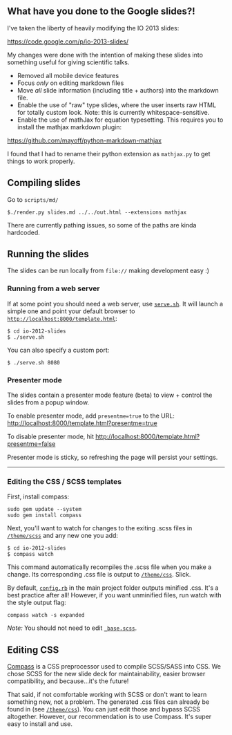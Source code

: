 ## What have you done to the Google slides?!

I've taken the liberty of heavily modifying the IO 2013 slides:

https://code.google.com/p/io-2013-slides/

My changes were done with the intention of making these slides into something useful for giving scientific talks.  

 - Removed all mobile device features
 - Focus *only* on editing markdown files
 - Move *all* slide information (including title + authors) into the markdown file.
 - Enable the use of "raw" type slides, where the user inserts raw HTML for totally custom look.  Note: this is currently whitespace-sensitive.
 - Enable the use of mathJax for equation typesetting.  This requires you to install the mathjax markdown plugin:
 
 https://github.com/mayoff/python-markdown-mathjax
 
 I found that I had to rename their python extension as `mathjax.py` to get
 things to work properly.  

## Compiling slides

Go to `scripts/md/`

    $./render.py slides.md ../../out.html --extensions mathjax
    
There are currently pathing issues, so some of the paths are kinda hardcoded.

## Running the slides

The slides can be run locally from `file://` making development easy :)

### Running from a web server

If at some point you should need a web server, use [`serve.sh`](serve.sh). It will
launch a simple one and point your default browser to [`http://localhost:8000/template.html`](http://localhost:8000/template.html):

    $ cd io-2012-slides
    $ ./serve.sh

You can also specify a custom port:

    $ ./serve.sh 8080

### Presenter mode

The slides contain a presenter mode feature (beta) to view + control the slides
from a popup window.

To enable presenter mode, add `presentme=true` to the URL: [http://localhost:8000/template.html?presentme=true](http://localhost:8000/template.html?presentme=true)

To disable presenter mode, hit [http://localhost:8000/template.html?presentme=false](http://localhost:8000/template.html?presentme=false)

Presenter mode is sticky, so refreshing the page will persist your settings.

---

### Editing the CSS / SCSS templates

First, install compass:

    sudo gem update --system
    sudo gem install compass

Next, you'll want to watch for changes to the exiting .scss files in [`/theme/scss`](theme/scss)
and any new one you add:

    $ cd io-2012-slides
    $ compass watch

This command automatically recompiles the .scss file when you make a change.
Its corresponding .css file is output to [`/theme/css`](theme/css). Slick.

By default, [`config.rb`](config.rb) in the main project folder outputs minified
.css. It's a best practice after all! However, if you want unminified files,
run watch with the style output flag:

    compass watch -s expanded

*Note:* You should not need to edit [`_base.scss`](theme/scss/_base.scss).


## Editing CSS

[Compass](http://compass-style.org/install/) is a CSS preprocessor used to compile
SCSS/SASS into CSS. We chose SCSS for the new slide deck for maintainability,
easier browser compatibility, and because...it's the future!

That said, if not comfortable working with SCSS or don't want to learn something
new, not a problem. The generated .css files can already be found in
(see [`/theme/css`](theme/css)). You can just edit those and bypass SCSS altogether.
However, our recommendation is to use Compass. It's super easy to install and use.

